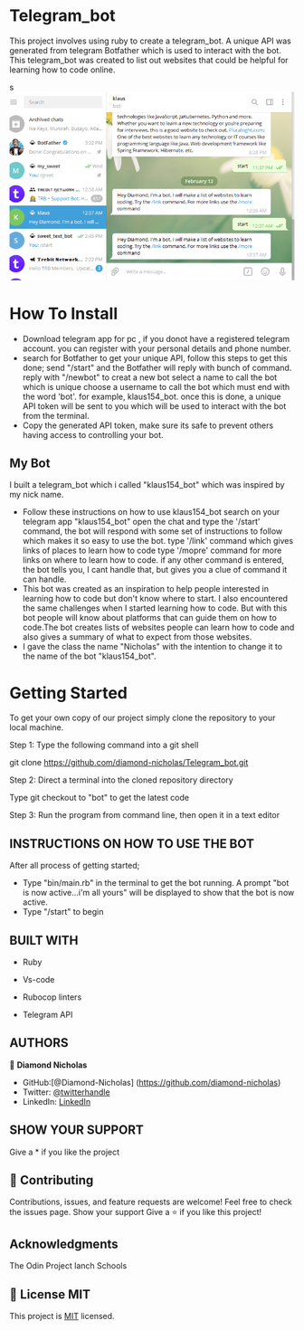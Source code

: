 # Telegram_bot
This project involves using ruby to create a telegram_bot. A unique API was generated from telegram Botfather which is used to interact with the bot.
This telegram_bot was created to list out websites that could be helpful for learning how to code online.

s![screenshot](img/my_bot.png)

# How To Install
- Download telegram app for pc , if you donot have a registered telegram account. you can register with your personal details and phone number.
- search for Botfather to get your unique API, follow this steps to get this done;
      send "/start" and the Botfather will reply with bunch of command.
      reply with "/newbot" to creat a new bot
      select a name to call the bot which is unique
      choose a username to call the bot which must end with the word 'bot'. for example, klaus154_bot.
      once this is done, a unique API token will be sent to you which will be used to interact with the bot from the terminal.
- Copy the generated API token, make sure its safe to prevent others having access to controlling your bot.

## My Bot
I built a telegram_bot which i called "klaus154_bot" which was inspired by my nick name.
- Follow these instructions on how to use klaus154_bot
   search on your telegram app "klaus154_bot"
   open the chat and type the '/start' command, the bot will respond with some set of instructions to follow which makes it so easy to use the bot.
   type '/link' command which gives links of places to learn how to code
   type '/mopre' command for more links on where to learn how to code.
   if any other command is entered, the bot tells you, I cant handle that, but gives you a clue of command it can handle.
- This bot was created as an inspiration to help people interested in learning how to code but don't know where to start. I also encountered the 
   same challenges when I started learning how to code. But with this bot people will know about platforms that can guide them on how to code.The bot creates lists of websites people can learn how to code and also gives a summary of what to expect from those websites.
- I gave the class the name "Nicholas" with the intention to change it to the name of the bot "klaus154_bot".

# Getting Started

To get your own copy of our project simply clone the repository to your local machine.

Step 1: Type the following command into a git shell

git clone https://github.com/diamond-nicholas/Telegram_bot.git

Step 2: Direct a terminal into the cloned repository directory

Type git checkout to "bot" to get the latest code

Step 3: Run the program from command line, then open it in a text editor

## INSTRUCTIONS ON HOW TO USE THE BOT

After all process of getting started;
- Type "bin/main.rb" in the terminal to get the bot running. A prompt "bot is now active...i'm  all yours" will be displayed to show that the bot is now active.
- Type "/start" to begin 

## BUILT WITH
- Ruby

- Vs-code

- Rubocop linters

- Telegram API



## AUTHORS
👤 **Diamond Nicholas**
- GitHub:[@Diamond-Nicholas] (https://github.com/diamond-nicholas) 
- Twitter: [@twitterhandle](https://twitter.com/diamondnich)
- LinkedIn: [LinkedIn](https://www.linkedin.com/in/diamond-nicholas/)

## SHOW YOUR SUPPORT
Give a \* if you like the project

## 🤝 Contributing
Contributions, issues, and feature requests are welcome!
Feel free to check the issues page. Show your support
Give a ⭐️ if you like this project!

## Acknowledgments
The Odin Project
lanch Schools

## 📝 License MIT
This project is [MIT](./LICENSE) licensed.